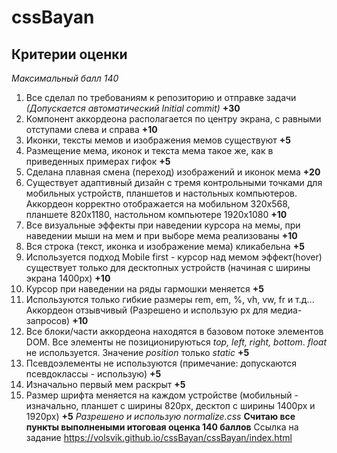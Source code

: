 # cssBayan
## Критерии оценки
*Максимальный балл 140*
1. Все сделал по требованиям к репозиторию и отправке задачи *(Допускается автоматический Initial commit)* **+30**
2. Компонент аккордеона располагается по центру экрана, с равными отступами слева и справа **+10**
3. Иконки, тексты мемов и изображения мемов существуют **+5**
4. Размещение мема, иконок и текста мема такое же, как в приведенных примерах гифок **+5**
5. Сделана плавная смена (переход) изображений и иконок мема **+20**
6. Существует адаптивный дизайн с тремя контрольными точками для мобильных устройств, планшетов и настольных компьютеров. Аккордеон корректно отображается на мобильном 320х568, планшете 820х1180, настольном компьютере 1920х1080 **+10**
7. Все визуальные эффекты при наведении курсора на мемы, при наведении мыши на мем и при выборе мема реализованы **+10**
8. Вся строка (текст, иконка и изображение мема) кликабельна **+5**
9. Используется подход Mobile first - курсор над мемом эффект(hover) существует только для десктопных устройств (начиная с ширины экрана 1400px) **+10**
10. Курсор при наведении на ряды гармошки меняется **+5**
11. Используются только гибкие размеры rem, em, %, vh, vw, fr и т.д... Аккордеон отзывчивый (Разрешено и использую px для медиа-запросов) **+10**
12. Все блоки/части аккордеона находятся в базовом потоке элементов DOM. Все элементы не позиционируються *top, left, right, bottom*. *float* не используется. Значение *position* только *static* **+5**
13. Псевдоэлементы не используются (примечание: допускаются псевдоклассы - использую) **+5**
14. Изначально первый мем раскрыт **+5**
15. Размер шрифта меняется на каждом устройстве (мобильный - изначально, планшет с ширины 820px, десктоп с ширины 1400px и 1920px) **+5**
*Разрешено и использую normalize.css*
**Считаю все пункты выполнеными итоговая оценка 140 баллов**
Ссылка на задание https://volsvik.github.io/cssBayan/cssBayan/index.html